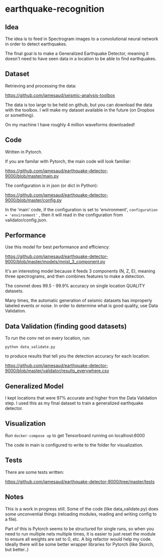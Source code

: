 # earthquake-recognition

## Idea 

The idea is to feed in Spectrogram images to a convolutional neural network in order to detect earthquakes.

The final goal is to make a Generalized Earthquake Detector, meaning it doesn't need to have seen data in a location to be able to find earthquakes.

## Dataset

Retrieving and processing the data:

https://github.com/jamesaud/seismic-analysis-toolbox


The data is too large to be held on github, but you can download the data with the toolbox. I will make my dataset available in the future (on Dropbox or something).

On my machine I have roughly 4 million waveforms downloaded!


## Code

Written in Pytorch.

If you are familar with Pytorch, the main code will look familiar:

https://github.com/jamesaud/earthquake-detector-9000/blob/master/main.py

The configuration is in json (or dict in Python):

https://github.com/jamesaud/earthquake-detector-9000/blob/master/config.py

In the 'main' code, if the configuration is set to 'environment', `configuration = 'environment'` , then it will read in the configuration from validator/config.json.

## Performance

Use this model for best performance and efficiency:

https://github.com/jamesaud/earthquake-detector-9000/blob/master/models/mnist_3_component.py

It's an interesting model because it feeds 3 components (N, Z, E), meaning three spectrograms, and then combines features to make a detection.

The convnet does 99.5 - 99.9% accuracy on single location QUALITY datasets. 

Many times, the automatic generation of seismic datasets has improperly labeled events or noise. In order to determine what is good quality, use Data Validation. 

## Data Validation (finding good datasets)

To run the conv net on every location, run:

`python data_validate.py`

to produce results that tell you the detection accuracy for each location:

https://github.com/jamesaud/earthquake-detector-9000/blob/master/validator/results_everywhere.csv

## Generalized Model

I kept locations that were 97% accurate and higher from the Data Validation step. I used this as my final dataset to train a generalized earthquake detector.

## Visualization

Run `docker-compose up` to get Tensorboard running on localhost:6000

The code in main is configured to write to the folder for visualization.

## Tests

There are some tests written:

https://github.com/jamesaud/earthquake-detector-9000/tree/master/tests

## Notes

This is a work in progress still. Some of the code (like data_validate.py) does some unconvential things (reloading modules, reading and writing config to a file). 

Part of this is Pytorch seems to be structured for single runs, so when you need to run multiple nets multiple times, it is easier to just reset the module to ensure all weights are set to 0, etc. A big refactor would help my code. Ideally there will be some better wrapper libraries for Pytorch (like Skorch, but better..)
